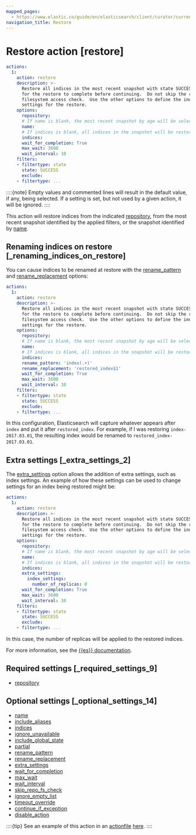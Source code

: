 ```yaml
---
mapped_pages:
  - https://www.elastic.co/guide/en/elasticsearch/client/curator/current/restore.html
navigation_title: Restore
---
```


# Restore action [restore]

```yaml
actions:
  1:
    action: restore
    description: >-
      Restore all indices in the most recent snapshot with state SUCCESS.  Wait
      for the restore to complete before continuing.  Do not skip the repository
      filesystem access check.  Use the other options to define the index/shard
      settings for the restore.
    options:
      repository:
      # If name is blank, the most recent snapshot by age will be selected
      name:
      # If indices is blank, all indices in the snapshot will be restored
      indices:
      wait_for_completion: True
      max_wait: 3600
      wait_interval: 10
    filters:
    - filtertype: state
      state: SUCCESS
      exclude:
    - filtertype: ...
```

::::{note}
Empty values and commented lines will result in the default value, if any, being selected.  If a setting is set, but not used by a given action, it will be ignored.
::::


This action will restore indices from the indicated [repository](/reference/option_repository.md), from the most recent snapshot identified by the applied filters, or the snapshot identified by [name](/reference/option_name.md).

## Renaming indices on restore [_renaming_indices_on_restore]

You can cause indices to be renamed at restore with the [rename_pattern](/reference/option_rename_pattern.md) and [rename_replacement](/reference/option_rename_replacement.md) options:

```yaml
actions:
  1:
    action: restore
    description: >-
      Restore all indices in the most recent snapshot with state SUCCESS.  Wait
      for the restore to complete before continuing.  Do not skip the repository
      filesystem access check.  Use the other options to define the index/shard
      settings for the restore.
    options:
      repository:
      # If name is blank, the most recent snapshot by age will be selected
      name:
      # If indices is blank, all indices in the snapshot will be restored
      indices:
      rename_pattern: 'index(.+)'
      rename_replacement: 'restored_index$1'
      wait_for_completion: True
      max_wait: 3600
      wait_interval: 10
    filters:
    - filtertype: state
      state: SUCCESS
      exclude:
    - filtertype: ...
```

In this configuration, Elasticsearch will capture whatever appears after `index` and put it after `restored_index`.  For example, if I was restoring `index-2017.03.01`, the resulting index would be renamed to `restored_index-2017.03.01`.


## Extra settings [_extra_settings_2]

The [extra_settings](/reference/option_extra_settings.md) option allows the addition of extra settings, such as index settings.  An example of how these settings can be used to change settings for an index being restored might be:

```yaml
actions:
  1:
    action: restore
    description: >-
      Restore all indices in the most recent snapshot with state SUCCESS.  Wait
      for the restore to complete before continuing.  Do not skip the repository
      filesystem access check.  Use the other options to define the index/shard
      settings for the restore.
    options:
      repository:
      # If name is blank, the most recent snapshot by age will be selected
      name:
      # If indices is blank, all indices in the snapshot will be restored
      indices:
      extra_settings:
        index_settings:
          number_of_replicas: 0
      wait_for_completion: True
      max_wait: 3600
      wait_interval: 10
    filters:
    - filtertype: state
      state: SUCCESS
      exclude:
    - filtertype: ...
```

In this case, the number of replicas will be applied to the restored indices.

For more information, see the [{{es}} documentation](docs-content://deploy-manage/tools/snapshot-and-restore/restore-snapshot.md).


## Required settings [_required_settings_9]

* [repository](/reference/option_repository.md)


## Optional settings [_optional_settings_14]

* [name](/reference/option_name.md)
* [include_aliases](/reference/option_include_aliases.md)
* [indices](/reference/option_indices.md)
* [ignore_unavailable](/reference/option_ignore.md)
* [include_global_state](/reference/option_include_gs.md)
* [partial](/reference/option_partial.md)
* [rename_pattern](/reference/option_rename_pattern.md)
* [rename_replacement](/reference/option_rename_replacement.md)
* [extra_settings](/reference/option_extra_settings.md)
* [wait_for_completion](/reference/option_wfc.md)
* [max_wait](/reference/option_max_wait.md)
* [wait_interval](/reference/option_wait_interval.md)
* [skip_repo_fs_check](/reference/option_skip_fsck.md)
* [ignore_empty_list](/reference/option_ignore_empty.md)
* [timeout_override](/reference/option_timeout_override.md)
* [continue_if_exception](/reference/option_continue.md)
* [disable_action](/reference/option_disable.md)

::::{tip}
See an example of this action in an [actionfile](/reference/actionfile.md) [here](/reference/ex_restore.md).
::::



